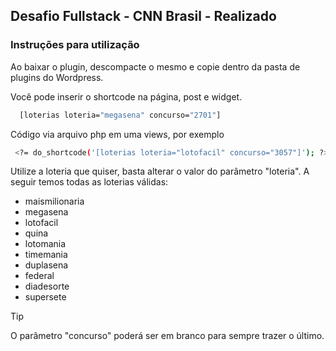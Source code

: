 ## Desafio Fullstack - CNN Brasil - Realizado
### Instruções para utilização
Ao baixar o plugin, descompacte o mesmo e copie dentro da pasta de plugins do Wordpress.


Você pode inserir o shortcode na página, post e widget.

```bash
  [loterias loteria="megasena" concurso="2701"]
```

Código via arquivo php em uma views, por exemplo

```bash
 <?= do_shortcode('[loterias loteria="lotofacil" concurso="3057"]'); ?>
```

Utilize a loteria que quiser, basta alterar o valor do parâmetro "loteria". A seguir temos todas as loterias válidas:
- maismilionaria
- megasena
- lotofacil
- quina
- lotomania
- timemania
- duplasena
- federal
- diadesorte
- supersete

> [!TIP]
> O parâmetro "concurso" poderá ser em branco para sempre trazer o último.

